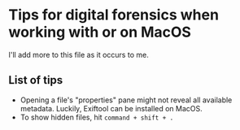# Tips for digital forensics when working with or on MacOS

I'll add more to this file as it occurs to me.

## List of tips

* Opening a file's "properties" pane might not reveal all available metadata. Luckily, Exiftool can be installed on MacOS.
* To show hidden files, hit `command + shift + .`
